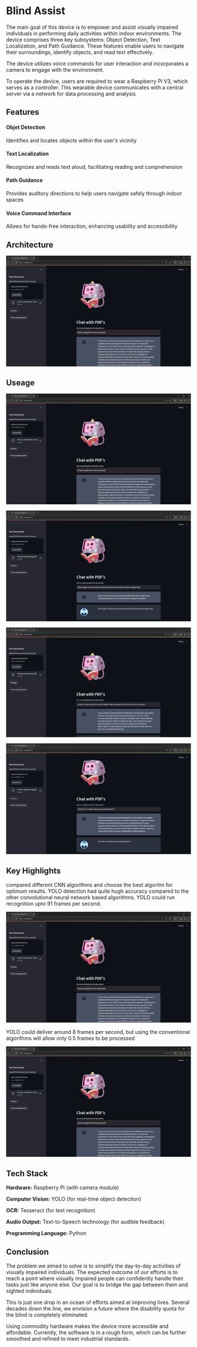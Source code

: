 
# Blind Assist 
The main goal of this device is to empower and assist visually impaired individuals in performing daily activities within indoor environments. The device comprises three key subsystems: Object Detection, Text Localization, and Path Guidance. These features enable users to navigate their surroundings, identify objects, and read text effectively.

The device utilizes voice commands for user interaction and incorporates a camera to engage with the environment. 

To operate the device, users are required to wear a Raspberry Pi V3, which serves as a controller. This wearable device communicates with a central server via a network for data processing and analysis


## Features

#### Objet Detection
Identifies and locates objects within the user’s vicinity
#### Text Localization
Recognizes and reads text aloud, facilitating reading and comprehension
#### Path Guidance
Provides auditory directions to help users navigate safely through indoor spaces
#### Voice Command Interface
Allows for hands-free interaction, enhancing usability and accessibility




## Architecture

![App Screenshot](https://github.com/Immortal-Pi/doc_chat_bot/blob/main/resources/1.png)

## Useage

![App Screenshot](https://github.com/Immortal-Pi/doc_chat_bot/blob/main/resources/1.png)

![App Screenshot](https://github.com/Immortal-Pi/doc_chat_bot/blob/main/resources/2.png)

![App Screenshot](https://github.com/Immortal-Pi/doc_chat_bot/blob/main/resources/3.png)

![App Screenshot](https://github.com/Immortal-Pi/doc_chat_bot/blob/main/resources/4.png)


## Key Highlights

compared different CNN algorithms and choose the best algoritm for optimum results. YOLO detection had quite hugh accuracy compared to the other convolutional neural network based algorithms. YOLO could run recognition upto 91 frames per second.

![App Screenshot](https://github.com/Immortal-Pi/doc_chat_bot/blob/main/resources/1.png)


YOLO could deliver around 8 frames per second, but using the conventional algorithms will allow only 0.5 frames to be processed

![App Screenshot](https://github.com/Immortal-Pi/doc_chat_bot/blob/main/resources/1.png)
## Tech Stack

**Hardware:** Raspberry Pi (with camera module)

**Computer Vision:** YOLO (for real-time object detection)

**OCR:** Tesseract (for text recognition)

**Audio Output:** Text-to-Speech technology (for audible feedback)

**Programming Language:** Python



## Conclusion
The problem we aimed to solve is to simplify the day-to-day activities of visually impaired individuals. The expected outcome of our efforts is to reach a point where visually impaired people can confidently handle their tasks just like anyone else. Our goal is to bridge the gap between them and sighted individuals.

This is just one drop in an ocean of efforts aimed at improving lives. Several decades down the line, we envision a future where the disability quota for the blind is completely eliminated.

Using commodity hardware makes the device more accessible and affordable. Currently, the software is in a rough form, which can be further smoothed and refined to meet industrial standards.